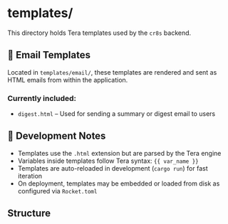 # templates/

This directory holds Tera templates used by the `cr8s` backend.

## 📧 Email Templates

Located in `templates/email/`, these templates are rendered and sent as HTML emails from within the application.

### Currently included:

- `digest.html` – Used for sending a summary or digest email to users

## 🔧 Development Notes

- Templates use the `.html` extension but are parsed by the Tera engine
- Variables inside templates follow Tera syntax: `{{ var_name }}`
- Templates are auto-reloaded in development (`cargo run`) for fast iteration
- On deployment, templates may be embedded or loaded from disk as configured via `Rocket.toml`

## Structure

